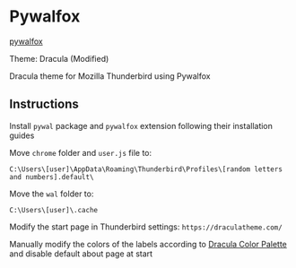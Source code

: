 # Pywalfox

[pywalfox](https://github.com/Frewacom/pywalfox)

Theme: Dracula (Modified)

Dracula theme for Mozilla Thunderbird using Pywalfox

## Instructions

Install `pywal` package and `pywalfox` extension following their installation guides

Move `chrome` folder and `user.js` file to:

    C:\Users\[user]\AppData\Roaming\Thunderbird\Profiles\[random letters and numbers].default\

Move the `wal` folder to:

    C:\Users\[user]\.cache

Modify the start page in Thunderbird settings: `https://draculatheme.com/`

Manually modify the colors of the labels according to [Dracula Color Palette](https://draculatheme.com/contribute#color-palette) and disable default about page at start
